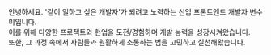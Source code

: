 안녕하세요. '같이 일하고 싶은 개발자'가 되려고 노력하는 신입 프론트엔드 개발자 변수미입니다.  
이를 위해 다양한 프로젝트와 현업을 도전/경험하며 개발 능력을 성장시켜왔습니다.   
또한, 그 과정 속에서 사람들과 원활하게 소통하는 법을 고민하고 실천해왔습니다. 